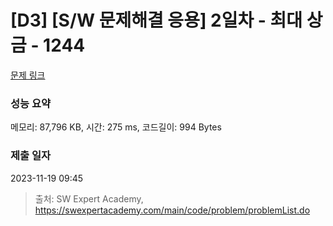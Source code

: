 # [D3] [S/W 문제해결 응용] 2일차 - 최대 상금 - 1244 

[문제 링크](https://swexpertacademy.com/main/code/problem/problemDetail.do?contestProbId=AV15Khn6AN0CFAYD) 

### 성능 요약

메모리: 87,796 KB, 시간: 275 ms, 코드길이: 994 Bytes

### 제출 일자

2023-11-19 09:45



> 출처: SW Expert Academy, https://swexpertacademy.com/main/code/problem/problemList.do
